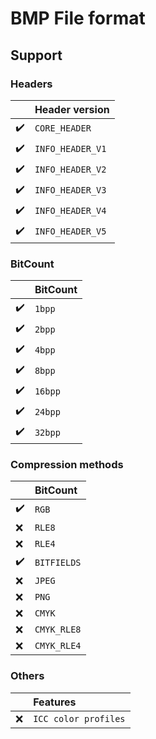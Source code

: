 # BMP File format

## Support

### Headers

|                    | Header version   |
| ------------------ | :--------------- |
| :heavy_check_mark: | `CORE_HEADER`    |
| :heavy_check_mark: | `INFO_HEADER_V1` |
| :heavy_check_mark: | `INFO_HEADER_V2` |
| :heavy_check_mark: | `INFO_HEADER_V3` |
| :heavy_check_mark: | `INFO_HEADER_V4` |
| :heavy_check_mark: | `INFO_HEADER_V5` |

### BitCount

|                    | BitCount |
| ------------------ | :------- |
| :heavy_check_mark: | `1bpp`   |
| :heavy_check_mark: | `2bpp`   |
| :heavy_check_mark: | `4bpp`   |
| :heavy_check_mark: | `8bpp`   |
| :heavy_check_mark: | `16bpp`  |
| :heavy_check_mark: | `24bpp`  |
| :heavy_check_mark: | `32bpp`  |

### Compression methods

|                    | BitCount    |
| ------------------ | :---------- |
| :heavy_check_mark:︎ | `RGB`       |
| :x:                | `RLE8`      |
| :x:                | `RLE4`      |
| :heavy_check_mark: | `BITFIELDS` |
| :x:                | `JPEG`      |
| :x:                | `PNG`       |
| :x:                | `CMYK`      |
| :x:                | `CMYK_RLE8` |
| :x:                | `CMYK_RLE4` |

### Others

|     | Features             |
| --- | :------------------- |
| :x:︎ | `ICC color profiles` |
